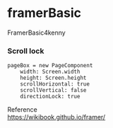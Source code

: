 # framerBasic
FramerBasic4kenny

### Scroll lock 
```
pageBox = new PageComponent
	width: Screen.width
	height: Screen.height
	scrollHorizontal: true
	scrollVertical: false
	directionLock: true
```


Reference <br>
https://wikibook.github.io/framer/
